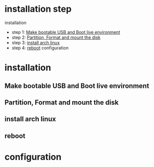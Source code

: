 # installation step
installation
- step 1: [Make bootable USB and Boot live environment](#Make-bootable-USB-and-Boot-live-environment "goto Make-bootable-USB-and-Boot-live-environment")
- step 2: [Partition, Format and mount the disk](#Partition,-Format-and-mount-the-disk "goto Partition,-Format-and-mount-the-disk")
- step 3: [install arch linux](#installation "goto install arch linux")
- step 4: [reboot](#reboot "goto reboot")
configuration
# installation
## Make bootable USB and Boot live environment
## Partition, Format and mount the disk
## install arch linux
## reboot
# configuration
